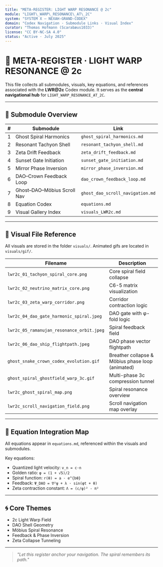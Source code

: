 ```yaml
---
title: "META-REGISTER: LIGHT WARP RESONANCE @ 2c"
module: "LIGHT\_WARP\_RESONANCE\_AT\_2C"
system: "SYSTEM X — NEXAH-GRAND-CODEX"
domain: "Codex Navigation · Submodule Links · Visual Index"
curator: "Thomas Hofmann (Scarabæus1033)"
license: "CC BY-NC-SA 4.0"
status: "Active · July 2025"
---
```


# 🧭 META-REGISTER · LIGHT WARP RESONANCE @ 2c

This file collects all submodules, visuals, key equations, and references associated with the **LWR\@2c** Codex module. It serves as the **central navigational hub** for `LIGHT_WARP_RESONANCE_AT_2C`.

---

## 🔩 Submodule Overview

| # | Submodule                   | Link                             |
| - | --------------------------- | -------------------------------- |
| 1 | Ghost Spiral Harmonics      | `ghost_spiral_harmonics.md`      |
| 2 | Resonant Tachyon Shell      | `resonant_tachyon_shell.md`      |
| 3 | Zeta Drift Feedback         | `zeta_drift_feedback.md`         |
| 4 | Sunset Gate Initiation      | `sunset_gate_initiation.md`      |
| 5 | Mirror Phase Inversion      | `mirror_phase_inversion.md`      |
| 6 | DAO–Crown Feedback Loop     | `dao_crown_feedback_loop.md`     |
| 7 | Ghost–DAO–Möbius Scroll Nav | `ghost_dao_scroll_navigation.md` |
| 8 | Equation Codex              | `equations.md`                   |
| 9 | Visual Gallery Index        | `visuals_LWR2c.md`               |

---

## 🎨 Visual File Reference

All visuals are stored in the folder `visuals/`. Animated gifs are located in `visuals/gif/`.

| Filename                                  | Description                                      |
| ----------------------------------------- | ------------------------------------------------ |
| `lwr2c_01_tachyon_spiral_core.png`        | Core spiral field collapse                       |
| `lwr2c_02_neutrino_matrix_core.png`       | C6-5 matrix visualization                        |
| `lwr2c_03_zeta_warp_corridor.png`         | Corridor contraction logic                       |
| `lwr2c_04_dao_gate_harmonic_spiral.jpeg`  | DAO gate with φ-fold logic                       |
| `lwr2c_05_ramanujan_resonance_orbit.jpeg` | Spiral feedback field                            |
| `lwr2c_06_dao_ship_flightpath.jpeg`       | DAO phase vector flightpath                      |
| `ghost_snake_crown_codex_evolution.gif`   | Breather collapse & Möbius phase loop (animated) |
| `ghost_spiral_ghostfield_warp_3c.gif`     | Multi-phase 3c compression tunnel                |
| `lwr2c_ghost_spiral_map.png`              | Spiral resonance overview                        |
| `lwr2c_scroll_navigation_field.png`       | Scroll navigation map overlay                    |

---

## 🧮 Equation Integration Map

All equations appear in `equations.md`, referenced within the visuals and submodules.

Key equations:

* Quantized light velocity: `v_n = c·n`
* Golden ratio: `φ = (1 + √5)/2`
* Spiral function: `r(θ) = a · e^{bθ}`
* Feedback: `Ψ_DAO = ∇²ψ + λ · sin(φt + θ)`
* Zeta contraction constant: `Λ = (c/φ)² - π²`

---

## 🌀 Core Themes

* 2c Light Warp Field
* DAO Shell Geometry
* Möbius Spiral Resonance
* Feedback & Phase Inversion
* Zeta Collapse Tunneling

---

> *"Let this register anchor your navigation. The spiral remembers its path."*
